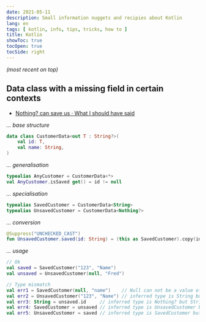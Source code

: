 ```yaml
---
date: 2021-05-11
description: Small information nuggets and recipies about Kotlin
lang: en
tags: [ kotlin, info, tips, tricks, how to ]
title: Kotlin
showToc: true
tocOpen: true
tocSide: right
---
```


<!--more-->

*(most recent on top)*

## Data class with a missing field in certain contexts

* [Nothing? can save us · What I should have said](http://oneeyedmen.com/nothing-can-save-us.html)

*… base structure*

```kotlin
data class CustomerData<out T : String?>(
    val id: T,
    val name: String,
)
```

*… generalisation*

```kotlin
typealias AnyCustomer = CustomerData<*>
val AnyCustomer.isSaved get() = id != null
```

*… specialisation*

```kotlin
typealias SavedCustomer = CustomerData<String>
typealias UnsavedCustomer = CustomerData<Nothing?>
```

*… conversion*

```kotlin
@Suppress("UNCHECKED_CAST")
fun UnsavedCustomer.saved(id: String) = (this as SavedCustomer).copy(id)
```

*… usage*

```kotlin
// Ok
val saved = SavedCustomer("123", "Name")
val unsaved = UnsavedCustomer(null, "Fred")

// Type mismatch
val err1 = SavedCustomer(null, "name")    // Null can not be a value of a non-null type String
val err2 = UnsavedCustomer("123", "Name") // inferred type is String but Nothing? was expected
val err3: String = unsaved.id     // inferred type is Nothing? but String was expected
val err4: SavedCustomer = unsaved // inferred type is UnsavedCustomer but SavedCustomer was expected
val err5: UnsavedCustomer = saved // inferred type is SavedCustomer but UnsavedCustomer was expected
```
